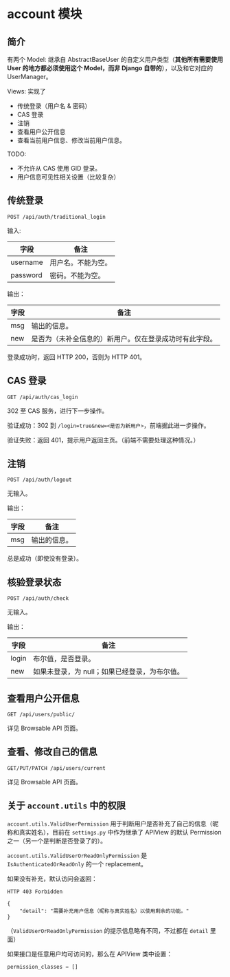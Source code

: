 # account 模块

## 简介

有两个 Model: 继承自 AbstractBaseUser 的自定义用户类型（**其他所有需要使用 User 的地方都必须使用这个 Model，而非 Django 自带的**），以及和它对应的 UserManager。

Views: 实现了

- 传统登录（用户名 & 密码）
- CAS 登录
- 注销
- 查看用户公开信息
- 查看当前用户信息、修改当前用户信息。

TODO:

- 不允许从 CAS 使用 GID 登录。
- 用户信息可见性相关设置（比较复杂）

## 传统登录

`POST /api/auth/traditional_login`

输入:

| 字段 | 备注 |
| -- | -- |
| username | 用户名。不能为空。 |
| password | 密码。不能为空。 |

输出：

| 字段 | 备注 |
| -- | -- |
| msg | 输出的信息。 |
| new | 是否为（未补全信息的）新用户。仅在登录成功时有此字段。 |

登录成功时，返回 HTTP 200，否则为 HTTP 401。

## CAS 登录

`GET /api/auth/cas_login`

302 至 CAS 服务，进行下一步操作。

验证成功：302 到 `/login=true&new=<是否为新用户>`，前端据此进一步操作。

验证失败：返回 401，提示用户返回主页。（前端不需要处理这种情况。）

## 注销

`POST /api/auth/logout`

无输入。

输出：

| 字段 | 备注 |
| -- | -- |
| msg | 输出的信息。 |

总是成功（即使没有登录）。

## 核验登录状态

`POST /api/auth/check`

无输入。

输出：

| 字段 | 备注 |
| -- | -- |
| login | 布尔值，是否登录。 |
| new | 如果未登录，为 null；如果已经登录，为布尔值。 |

## 查看用户公开信息

`GET /api/users/public/`

详见 Browsable API 页面。

## 查看、修改自己的信息

`GET/PUT/PATCH /api/users/current`

详见 Browsable API 页面。

## 关于 `account.utils` 中的权限

`account.utils.ValidUserPermission` 用于判断用户是否补充了自己的信息（昵称和真实姓名），目前在 `settings.py` 中作为继承了 APIView 的默认 Permission 之一（另一个是判断是否登录了的）。

`account.utils.ValidUserOrReadOnlyPermission` 是 `IsAuthenticatedOrReadOnly` 的一个 replacement。

如果没有补充，默认访问会返回：

```
HTTP 403 Forbidden

{
    "detail": "需要补充用户信息（昵称与真实姓名）以使用剩余的功能。"
}
```

（`ValidUserOrReadOnlyPermission` 的提示信息略有不同，不过都在 `detail` 里面）

如果接口是任意用户均可访问的，那么在 APIView 类中设置：

```python
permission_classes = []
```
